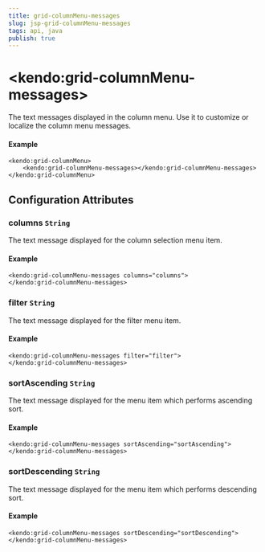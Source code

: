 ```yaml
---
title: grid-columnMenu-messages
slug: jsp-grid-columnMenu-messages
tags: api, java
publish: true
---
```


# \<kendo:grid-columnMenu-messages\>

The text messages displayed in the column menu. Use it to customize or localize the column menu messages.

#### Example
    <kendo:grid-columnMenu>
        <kendo:grid-columnMenu-messages></kendo:grid-columnMenu-messages>
    </kendo:grid-columnMenu>

## Configuration Attributes

### columns `String`

The text message displayed for the column selection menu item.

#### Example
    <kendo:grid-columnMenu-messages columns="columns">
    </kendo:grid-columnMenu-messages>

### filter `String`

The text message displayed for the filter menu item.

#### Example
    <kendo:grid-columnMenu-messages filter="filter">
    </kendo:grid-columnMenu-messages>

### sortAscending `String`

The text message displayed for the menu item which performs ascending sort.

#### Example
    <kendo:grid-columnMenu-messages sortAscending="sortAscending">
    </kendo:grid-columnMenu-messages>

### sortDescending `String`

The text message displayed for the menu item which performs descending sort.

#### Example
    <kendo:grid-columnMenu-messages sortDescending="sortDescending">
    </kendo:grid-columnMenu-messages>

